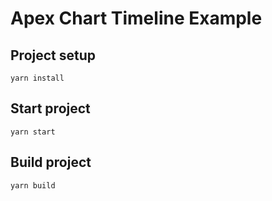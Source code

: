 # Apex Chart Timeline Example

## Project setup

```
yarn install
```

## Start project

```
yarn start
```

## Build project

```
yarn build
```